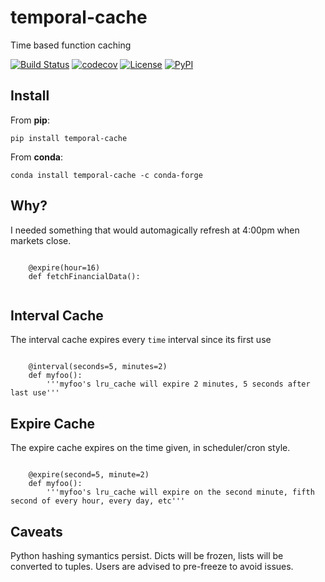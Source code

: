 # temporal-cache

Time based function caching

[![Build Status](https://github.com/timkpaine/temporal-cache/actions/workflows/build.yml/badge.svg?branch=main&event=push)](https://github.com/timkpaine/temporal-cache/actions/workflows/build.yml)
[![codecov](https://codecov.io/gh/timkpaine/temporal-cache/branch/main/graph/badge.svg)](https://codecov.io/gh/timkpaine/temporal-cache)
[![License](https://img.shields.io/github/license/timkpaine/temporal-cache)](https://github.com/timkpaine/temporal-cache)
[![PyPI](https://img.shields.io/pypi/v/temporal-cache.svg)](https://pypi.python.org/pypi/temporal-cache)


## Install

From **pip**:

`pip install temporal-cache`

From **conda**:

`conda install temporal-cache -c conda-forge`

## Why?

I needed something that would automagically refresh at 4:00pm when markets close.

```python3

    @expire(hour=16)
    def fetchFinancialData():
    
```

## Interval Cache

The interval cache expires every `time` interval since its first use

```python3

    @interval(seconds=5, minutes=2)
    def myfoo():
        '''myfoo's lru_cache will expire 2 minutes, 5 seconds after last use'''
```


## Expire Cache

The expire cache expires on the time given, in scheduler/cron style.

```python3

    @expire(second=5, minute=2)
    def myfoo():
        '''myfoo's lru_cache will expire on the second minute, fifth second of every hour, every day, etc'''
```


## Caveats

Python hashing symantics persist. Dicts will be frozen, lists will be converted to tuples. Users are advised to pre-freeze to avoid issues.
